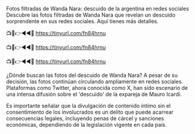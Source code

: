 Fotos filtradas de Wanda Nara: descuido de la argentina en redes sociales
Descubre las fotos filtradas de Wanda Nara que revelan un descuido sorprendente en sus redes sociales. Aquí tienes más detalles.

📺📱👉◄◄🔴  https://tinyurl.com/fn84hrnu

📺📱👉◄◄🔴  https://tinyurl.com/fn84hrnu

📺📱👉◄◄🔴  https://tinyurl.com/fn84hrnu


¿Dónde buscan las fotos del descuido de Wanda Nara?
A pesar de su decisión, las fotos continúan circulando ampliamente en redes sociales. Plataformas como Twitter, ahora conocida como X, han sido escenario de una intensa difusión sobre el 'descuido' de la expareja de Mauro Icardi.

Es importante señalar que la divulgación de contenido íntimo sin el consentimiento de los involucrados es un delito que puede acarrear consecuencias legales, incluyendo penas de cárcel y sanciones económicas, dependiendo de la legislación vigente en cada país.
